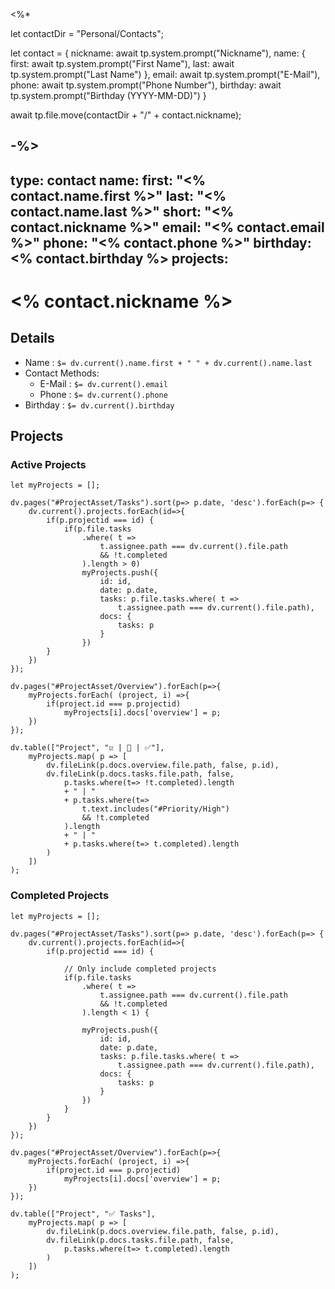 <%*

let contactDir = "Personal/Contacts";

let contact = {
	nickname: await tp.system.prompt("Nickname"),
	name: {
		first: await tp.system.prompt("First Name"),
		last: await tp.system.prompt("Last Name")
	},
	email: await tp.system.prompt("E-Mail"),
	phone: await tp.system.prompt("Phone Number"),
	birthday: await tp.system.prompt("Birthday (YYYY-MM-DD)")
}

await tp.file.move(contactDir + "/" + contact.nickname);

-%>
---
type: contact
name:
  first: "<% contact.name.first %>"
  last: "<% contact.name.last %>"
  short: "<% contact.nickname %>"
email: "<% contact.email %>"
phone: "<% contact.phone %>"
birthday: <% contact.birthday %>
projects: 
---
# <% contact.nickname %>


## Details

- Name : `$= dv.current().name.first + " " + dv.current().name.last`
- Contact Methods:
	- E-Mail : `$= dv.current().email`
	- Phone : `$= dv.current().phone`
- Birthday : `$= dv.current().birthday`


## Projects

### Active Projects

```dataviewjs
let myProjects = [];

dv.pages("#ProjectAsset/Tasks").sort(p=> p.date, 'desc').forEach(p=> {
	dv.current().projects.forEach(id=>{
		if(p.projectid === id) {
			if(p.file.tasks
				.where( t =>
					t.assignee.path === dv.current().file.path
					&& !t.completed
				).length > 0)
				myProjects.push({
					id: id,
					date: p.date,
					tasks: p.file.tasks.where( t =>
						t.assignee.path === dv.current().file.path),
					docs: {
						tasks: p
					}
				})
		}
	})
});

dv.pages("#ProjectAsset/Overview").forEach(p=>{
	myProjects.forEach( (project, i) =>{
		if(project.id === p.projectid)
			myProjects[i].docs['overview'] = p;
	})
});

dv.table(["Project", "☑️ | 🔴 | ✅"],
	myProjects.map( p => [
		dv.fileLink(p.docs.overview.file.path, false, p.id),
		dv.fileLink(p.docs.tasks.file.path, false,
			p.tasks.where(t=> !t.completed).length
			+ " | "
			+ p.tasks.where(t=>
				t.text.includes("#Priority/High")
				&& !t.completed
			).length
			+ " | "
			+ p.tasks.where(t=> t.completed).length
		)
	])
);
```


### Completed Projects

```dataviewjs
let myProjects = [];

dv.pages("#ProjectAsset/Tasks").sort(p=> p.date, 'desc').forEach(p=> {
	dv.current().projects.forEach(id=>{
		if(p.projectid === id) {
		
			// Only include completed projects
			if(p.file.tasks
				.where( t =>
					t.assignee.path === dv.current().file.path
					&& !t.completed
				).length < 1) {
				
				myProjects.push({
					id: id,
					date: p.date,
					tasks: p.file.tasks.where( t =>
						t.assignee.path === dv.current().file.path),
					docs: {
						tasks: p
					}
				})
			}
		}
	})
});

dv.pages("#ProjectAsset/Overview").forEach(p=>{
	myProjects.forEach( (project, i) =>{
		if(project.id === p.projectid)
			myProjects[i].docs['overview'] = p;
	})
});

dv.table(["Project", "✅ Tasks"],
	myProjects.map( p => [
		dv.fileLink(p.docs.overview.file.path, false, p.id),
		dv.fileLink(p.docs.tasks.file.path, false,
			p.tasks.where(t=> t.completed).length
		)
	])
);
```

